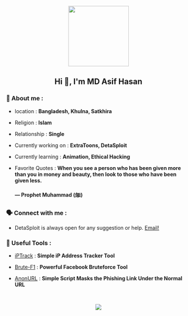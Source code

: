 <!-- Github README -->
<p align="center"><a href="https://github.com/DetaSploit">
<img height="165" src="https://github-readme-stats.vercel.app/api?username=DetaSploit&show_icons=true&include_all_commits=true&theme=react&cache_seconds=3200&hide_border=true" /></a></p>

<h2 align="center">Hi 👋, I'm MD Asif Hasan</h2>
<h3 align="left">👤 About me :</h3>

- location : **Bangladesh, Khulna, Satkhira**

- Religion : **Islam**

- Relationship : **Single**

- Currently working on : **ExtraToons, DetaSploit**

- Currently learning : **Animation, Ethical Hacking**

- Favorite Quotes : **When you see a person who has been given more than you in money and beauty, then look to those who have been given less.<br/><br/>― Prophet Muhammad (ﷺ)**

<h3 align="left">🗣️ Connect with me :</h3>
<p align="left">

- DetaSploit is always open for any suggestion or help. <a href="mailto: DetaSploit@hotmail.com"> Email! </a>

<h3 align="left">🔵 Useful Tools :</h3>

- <a href="https://github.com/DetaSploit/iPTrack">iPTrack</a> : **Simple iP Address Tracker Tool**

- <a href="https://github.com/DetaSploit/Brute-F1">Brute-F1</a> : **Powerful Facebook Bruteforce Tool**

- <a href="https://github.com/DetaSploit/AnonURL">AnonURL</a> : **Simple Script Masks the Phishing Link Under the Normal URL**

&nbsp;<p align="center"><a href="https://github.com/DetaSploit"><img src="https://github-readme-stats.vercel.app/api/top-langs/?username=DetaSploit&layout=compact&theme=react&hide_border=true" />
</a></p>
